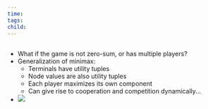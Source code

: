 ```yaml
---
time: 
tags: 
child:
---
```

## 
- What if the game is not zero-sum, or has multiple players?  
- Generalization of minimax:  
	- Terminals have utility tuples  
	- Node values are also utility tuples  
	- Each player maximizes its own component  
	- Can give rise to cooperation and competition dynamically...  
- ![](https://i.imgur.com/qWeq5a5.png)
